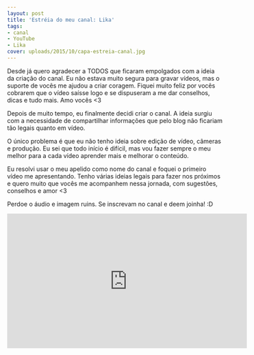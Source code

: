 ```yaml
---
layout: post
title: 'Estréia do meu canal: Lika'
tags:
- canal
- YouTube
- Lika
cover: uploads/2015/10/capa-estreia-canal.jpg
---
```


Desde já quero agradecer a TODOS que ficaram empolgados com a ideia da criação do canal. Eu não estava muito segura para gravar vídeos, mas o suporte de vocês me ajudou a criar coragem. Fiquei muito feliz por vocês cobrarem que o vídeo saísse logo e se dispuseram a me dar conselhos, dicas e tudo mais. Amo vocês <3

Depois de muito tempo, eu finalmente decidi criar o canal. A ideia surgiu com a necessidade de compartilhar informações que pelo blog não ficariam tão legais quanto em vídeo.

O único problema é que eu não tenho ideia sobre edição de vídeo, câmeras e produção. Eu sei que todo início é difícil, mas vou fazer sempre o meu melhor para a cada vídeo aprender mais e melhorar o conteúdo.

Eu resolvi usar o meu apelido como nome do canal e foquei o primeiro vídeo me apresentando. Tenho várias ideias legais para fazer nos próximos e quero muito que vocês me acompanhem nessa jornada, com sugestões, conselhos e amor <3

Perdoe o áudio e imagem ruins. Se inscrevam no canal e deem joinha! :D

<iframe width="560" height="315" src="https://www.youtube.com/embed/YPlCy06tgvY" frameborder="0" allowfullscreen></iframe>
